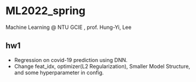 # ML2022_spring
Machine Learning @ NTU GCIE , prof. Hung-Yi, Lee

## hw1
* Regression on covid-19 prediction using DNN.
* Change feat_idx, optimizer(L2 Regularization), Smaller Model Structure, and some hyperparameter in config.
